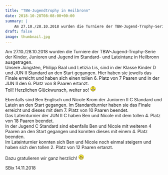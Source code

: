 ```yaml
---
title: "TBW-Jugendtrophy in Heilbronn"
date: 2018-10-28T08:08:00+00:00
summary: |
    Am 27.10./28.10.2018 wurden die Turniere der TBW-Jugend-Trophy-Serie der Kinder, Junioren und Jugend im Standard- und Lateintanz in Heilbronn ausgetragen.
draft: false
image: thumbnail.jpg
---
```


Am 27.10./28.10.2018 wurden die Turniere der TBW-Jugend-Trophy-Serie der Kinder, Junioren und Jugend im Standard- und Lateintanz in Heilbronn ausgetragen.  
Unsere Jüngsten, Philipp Baal und Letizia Lis, sind in der Klasse Kinder D und JUN II Standard an den Start gegangen. Hier haben sie jeweils das Finale erreicht und haben sich einen tollen 6. Platz von 7 Paaren und in der JUN II den 6. Platz von 8 Paaren ertanzt.   
Toll! Herzlichen Glückwunsch, weiter so! ![](smiley-laughing.gif)

Ebenfalls sind Ben Englisch und Nicole Krom der Junioren II C Standard und Latein an den Start gegangen. Im Standardturnier haben sie das Finale erreicht und dieses mit dem 7. Platz von 10 Paaren beendet.   
Das Lateinturnier der JUN II C haben Ben und Nicole mit dem tollen 4. Platz von 18 Paaren beendet.  
In der Jugend C Standard sind ebenfalls Ben und Nicole mit weiteren 4 Paaren an den Start gegangen und konnten dieses mit einem 4. Platz beenden.  
Im Lateinturnier konnten sich Ben und Nicole noch einmal steigern und haben sich den tollen 2. Platz von 12 Paaren ertanzt.

Dazu gratulieren wir ganz herzlich! ![](smiley-laughing.gif)

  
SBix 14.11.2018


